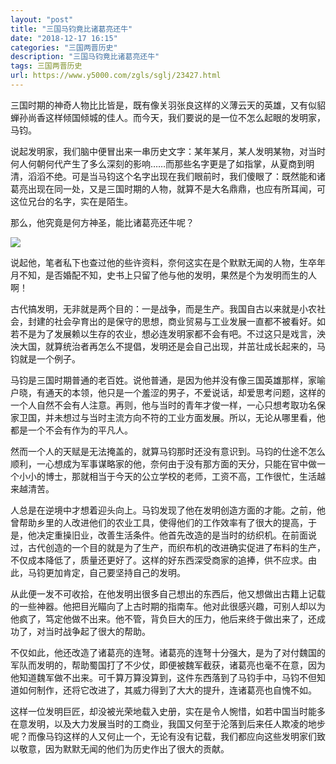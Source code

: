 ```yaml
---
layout: "post"
title: "三国马钧竟比诸葛亮还牛"
date: "2018-12-17 16:15"
categories: "三国两晋历史"
description: "三国马钧竟比诸葛亮还牛"
tags: 三国两晋历史
url: https://www.y5000.com/zgls/sglj/23427.html
---
```






三国时期的神奇人物比比皆是，既有像关羽张良这样的义薄云天的英雄，又有似貂蝉孙尚香这样倾国倾城的佳人。而今天，我们要说的是一位不怎么起眼的发明家，马钧。

说起发明家，我们脑中便冒出来一串历史文字：某年某月，某人发明某物，对当时何人何朝何代产生了多么深刻的影响……而那些名字更是了如指掌，从夏商到明清，滔滔不绝。可是当马钧这个名字出现在我们眼前时，我们傻眼了：既然能和诸葛亮出现在同一处，又是三国时期的人物，就算不是大名鼎鼎，也应有所耳闻，可这位兄台的名字，实在是陌生。

那么，他究竟是何方神圣，能比诸葛亮还牛呢？

![](https://img.y5000.com/uploads/allimg/170707/15405V159-0.jpg)

说起他，笔者私下也查过他的些许资料，奈何这实在是个默默无闻的人物，生卒年月不知，是否婚配不知，史书上只留了他与他的发明，果然是个为发明而生的人啊！

古代搞发明，无非就是两个目的：一是战争，而是生产。我国自古以来就是小农社会，封建的社会孕育出的是保守的思想，商业贸易与工业发展一直都不被看好。如若不是为了发展赖以生存的农业，想必连发明家都不会有吧。不过这只是戏言，泱泱大国，就算统治者再怎么不提倡，发明还是会自己出现，并茁壮成长起来的，马钧就是一个例子。

马钧是三国时期普通的老百姓。说他普通，是因为他并没有像三国英雄那样，家喻户晓，有通天的本领，他只是一个羞涩的男子，不爱说话，却爱思考问题，这样的一个人自然不会有人注意。再则，他与当时的青年才俊一样，一心只想考取功名保家卫国，并未想过与当时主流方向不符的工业方面发展。所以，无论从哪里看，他都是一个不会有作为的平凡人。

然而一个人的天赋是无法掩盖的，就算马钧那时还没有意识到。马钧的仕途不怎么顺利，一心想成为军事谋略家的他，奈何由于没有那方面的天分，只能在官中做一个小小的博士，那就相当于今天的公立学校的老师，工资不高，工作很忙，生活越来越清苦。

人总是在逆境中才想着迎头向上。马钧发现了他在发明创造方面的才能。之前，他曾帮助乡里的人改进他们的农业工具，使得他们的工作效率有了很大的提高，于是，他决定重操旧业，改善生活条件。他首先改造的是当时的纺织机。在前面说过，古代创造的一个目的就是为了生产，而织布机的改进确实促进了布料的生产，不仅成本降低了，质量还更好了。这样的好东西深受商家的追捧，供不应求。由此，马钧更加肯定，自己要坚持自己的发明。

从此便一发不可收拾，在他发明出很多自己想出的东西后，他又想做出古籍上记载的一些神器。他把目光瞄向了上古时期的指南车。他对此很感兴趣，可别人却以为他疯了，笃定他做不出来。他不管，背负巨大的压力，他后来终于做出来了，还成功了，对当时战争起了很大的帮助。

不仅如此，他还改造了诸葛亮的连弩。诸葛亮的连弩十分强大，是为了对付魏国的军队而发明的，帮助蜀国打了不少仗，即便被魏军截获，诸葛亮也毫不在意，因为他知道魏军做不出来。可千算万算没算到，这件东西落到了马钧手中，马钧不但知道如何制作，还将它改进了，其威力得到了大大的提升，连诸葛亮也自愧不如。

这样一位发明巨匠，却没被光荣地载入史册，实在是令人惋惜，如若中国当时能多在意发明，以及大力发展当时的工商业，我国又何至于沦落到后来任人欺凌的地步呢？而像马钧这样的人又何止一个，无论有没有记载，我们都应向这些发明家们致以敬意，因为默默无闻的他们为历史作出了很大的贡献。
